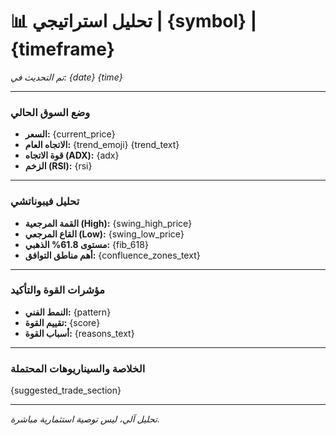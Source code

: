 # 📊 **تحليل استراتيجي | {symbol} | {timeframe}**
*تم التحديث في: {date} {time}*

---

### **وضع السوق الحالي**
- **السعر:** {current_price}
- **الاتجاه العام:** {trend_emoji} {trend_text}
- **قوة الاتجاه (ADX):** {adx}
- **الزخم (RSI):** {rsi}

---

### **تحليل فيبوناتشي**
- **القمة المرجعية (High):** {swing_high_price}
- **القاع المرجعي (Low):** {swing_low_price}
- **مستوى 61.8% الذهبي:** {fib_618}
- **أهم مناطق التوافق:**
{confluence_zones_text}

---

### **مؤشرات القوة والتأكيد**
- **النمط الفني:** {pattern}
- **تقييم القوة:** {score}
- **أسباب القوة:**
{reasons_text}

---

### **الخلاصة والسيناريوهات المحتملة**
{suggested_trade_section}

---
*تحليل آلي، ليس توصية استثمارية مباشرة.*
